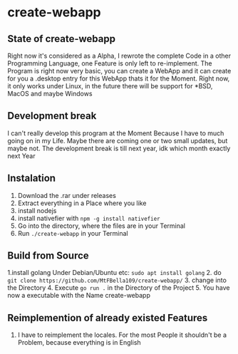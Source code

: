 # create-webapp


## State of create-webapp
Right now it's considered as a Alpha, I rewrote the complete Code in a other Programming Language,  one Feature is only left to re-implement. 
The Program is right now very basic, you can create a WebApp and it can create for you a .desktop entry for this WebApp thats it for the Moment.
Right now, it only works under Linux, in the future there will be support for *BSD, MacOS and maybe Windows

## Development break
I can't really develop this program at the Moment
Because I have to much going on in my Life.
Maybe there are coming one or two small updates, but maybe not.
The development break is till next year, idk which month exactly next Year

## Instalation
1. Download the .rar under releases
2. Extract everything in a Place where you like
3. install nodejs
4. install nativefier with `npm -g install nativefier`
5. Go into the directory, where the files are in your Terminal
6. Run `./create-webapp` in your Terminal

## Build from Source
1.install golang 
  Under Debian/Ubuntu etc: `sudo apt install golang`
2. do `git clone https://github.com/MtFBella109/create-webapp/`
3. change into the Directory
4. Execute `go run .` in the Directory of the Project
5. You have now a executable with the Name create-webapp


## Reimplemention of already existed Features
1. I have to reimplement the locales. For the most People it shouldn't be a Problem, because everything is in English


